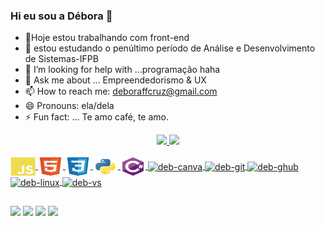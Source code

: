 ### Hi eu sou a Débora 👋


- 🔭Hoje estou trabalhando com front-end
- 🌱 estou estudando o penúltimo período de Análise e Desenvolvimento de Sistemas-IFPB 
- 🤔 I’m looking for help with ...programação haha
- 💬 Ask me about ... Empreendedorismo & UX
- 📫 How to reach me: deboraffcruz@gmail.com
- 😄 Pronouns: ela/dela
- ⚡ Fun fact: ... Te amo café, te amo.


<div align="center">
  <a href="https://github.com/deboraaluna">
  <img height="180em" src="https://github-readme-stats.vercel.app/api?username=deboraaluna&show_icons=true&theme=dracula&include_all_commits=true&count_private=true"/>
  <img height="180em" src="https://github-readme-stats.vercel.app/api/top-langs/?username=deboraaluna&layout=compact&langs_count=7&theme=dracula"/>
</div>
  
  <div style="display: inline_block"><br>
  <img align="center" alt="deb-Js" height="30" width="40" src="https://raw.githubusercontent.com/devicons/devicon/master/icons/javascript/javascript-plain.svg">
  <img align="center" alt="deb-HTML" height="30" width="40" src="https://raw.githubusercontent.com/devicons/devicon/master/icons/html5/html5-original.svg">
  <img align="center" alt="deb-CSS" height="30" width="40" src="https://raw.githubusercontent.com/devicons/devicon/master/icons/css3/css3-original.svg">
  <img align="center" alt="deb-Python" height="30" width="40" src="https://raw.githubusercontent.com/devicons/devicon/master/icons/python/python-original.svg">
  <img align="center" alt="deb-Csharp" height="30" width="40" src="https://raw.githubusercontent.com/devicons/devicon/master/icons/csharp/csharp-original.svg">
  <img align="center" alt="deb-canva" height="30" width="40" src="https://cdn.jsdelivr.net/gh/devicons/devicon/icons/canva/canva-original.svg" />
  <img align="center" alt="deb-git" height="30" width="40" src="https://cdn.jsdelivr.net/gh/devicons/devicon/icons/git/git-original-wordmark.svg" />
  <img align="center" alt="deb-ghub" height="30" width="40" src="https://cdn.jsdelivr.net/gh/devicons/devicon/icons/github/github-original.svg" />
  <img align="center" alt="deb-linux" height="30" width="40" src="https://cdn.jsdelivr.net/gh/devicons/devicon/icons/linux/linux-original.svg" />
  <img align="center" alt="deb-vs" height="30" width="40" src="https://cdn.jsdelivr.net/gh/devicons/devicon/icons/vscode/vscode-original.svg" />
</div>
 
  ##
  
<div> 
 	<a href="https://www.twitch.tv/Debora_Fc" target="_blank"><img src="https://img.shields.io/badge/Twitch-9146FF?style=for-the-badge&logo=twitch&logoColor=white" target="_blank"></a>
 <a href="https://ptb.discord.com/channels/@me" target="_blank"><img src="https://img.shields.io/badge/Discord-7289DA?style=for-the-badge&logo=discord&logoColor=white" target="_blank"></a> 
  <a href = "mailto:deboraffcruz@gmail.com"><img src="https://img.shields.io/badge/-Gmail-%23333?style=for-the-badge&logo=gmail&logoColor=white" target="_blank"></a>
  <a href="https://www.linkedin.com/in/www.linkedin.com/in/débora-fernandes-da-cruz" target="_blank"><img src="https://img.shields.io/badge/-LinkedIn-%230077B5?style=for-the-badge&logo=linkedin&logoColor=white" target="_blank"></a>
 
  </div>
